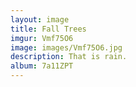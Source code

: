 ```yaml
---
layout: image
title: Fall Trees
imgur: Vmf75O6
image: images/Vmf75O6.jpg
description: That is rain.
album: 7a11ZPT
---
```


